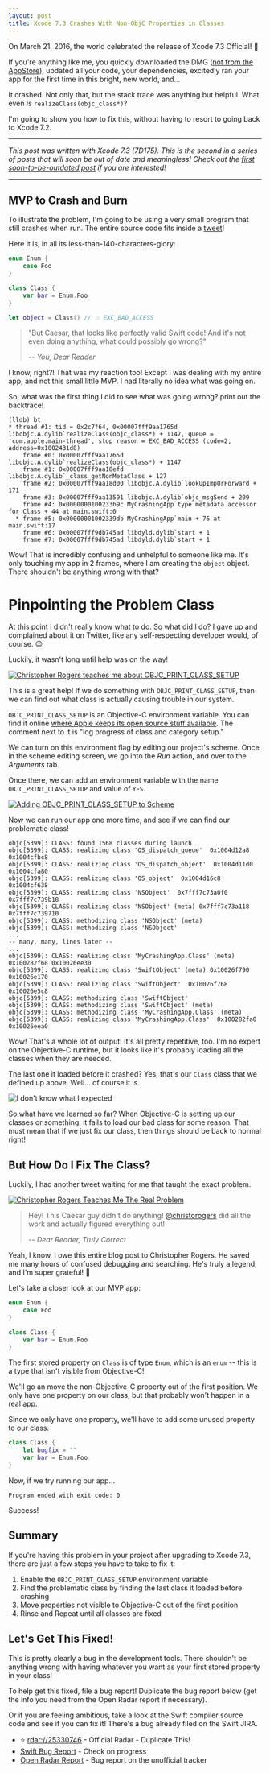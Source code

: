 ```yaml
---
layout: post
title: Xcode 7.3 Crashes With Non-ObjC Properties in Classes
---
```


On March 21, 2016, the world celebrated the release of Xcode 7.3 Official! 🎉

If you're anything like me, you quickly downloaded the DMG ([not from the AppStore](http://ericasadun.com/2016/03/22/xcode-upgrades-lessons-learned/)), updated all your code, your dependencies, excitedly ran your app for the first time in this bright, new world, and...

It crashed. Not only that, but the stack trace was anything but helpful. What even _is_ `realizeClass(objc_class*)`? 

I'm going to show you how to fix this, without having to resort to going back to Xcode 7.2.

<!--excerpt-->

---

*This post was written with Xcode 7.3 (7D175). This is the second in a series of posts that will soon be out of date and meaningless! Check out the [first soon-to-be-outdated post](/2016/03/07/using-xcode-and-spm-together/) if you are interested!*

---

## MVP to Crash and Burn

To illustrate the problem, I'm going to be using a very small program that still crashes when run. The entire source code fits inside a [tweet](https://twitter.com/cjwirth/status/713629205636878336)!

Here it is, in all its less-than-140-characters-glory:

~~~ swift
enum Enum {
    case Foo
}

class Class {
    var bar = Enum.Foo
}

let object = Class() // 💥 EXC_BAD_ACCESS
~~~

> "But Caesar, that looks like perfectly valid Swift code! And it's not even doing anything, what could possibly go wrong?"
>
> -- <cite>You, Dear Reader</cite>

I know, right?! That was my reaction too! Except I was dealing with my entire app, and not this small little MVP. I had literally no idea what was going on.

So, what was the first thing I did to see what was going wrong? print out the backtrace!

~~~
(lldb) bt
* thread #1: tid = 0x2c7f64, 0x00007fff9aa1765d libobjc.A.dylib`realizeClass(objc_class*) + 1147, queue = 'com.apple.main-thread', stop reason = EXC_BAD_ACCESS (code=2, address=0x1002431d8)
    frame #0: 0x00007fff9aa1765d libobjc.A.dylib`realizeClass(objc_class*) + 1147
    frame #1: 0x00007fff9aa18efd libobjc.A.dylib`_class_getNonMetaClass + 127
    frame #2: 0x00007fff9aa18d00 libobjc.A.dylib`lookUpImpOrForward + 171
    frame #3: 0x00007fff9aa13591 libobjc.A.dylib`objc_msgSend + 209
    frame #4: 0x0000000100233b9c MyCrashingApp`type metadata accessor for Class + 44 at main.swift:0
  * frame #5: 0x00000001002339db MyCrashingApp`main + 75 at main.swift:17
    frame #6: 0x00007fff9db745ad libdyld.dylib`start + 1
    frame #7: 0x00007fff9db745ad libdyld.dylib`start + 1
~~~

Wow! That is incredibly confusing and unhelpful to someone like me. It's only touching my app in 2 frames, where I am creating the `object` object. There shouldn't be anything wrong with that?

# Pinpointing the Problem Class

At this point I didn't really know what to do. So what did I do? I gave up and complained about it on Twitter, like any self-respecting developer would, of course. 😉

Luckily, it wasn't long until help was on the way! 

[![Christopher Rogers teaches me about OBJC_PRINT_CLASS_SETUP](/public/images/20160326/crogers-twitter-1.png)](https://twitter.com/christorogers/status/712597337361649664)

This is a great help! If we do something with `OBJC_PRINT_CLASS_SETUP`, then we can find out what class is actually causing trouble in our system. 

`OBJC_PRINT_CLASS_SETUP` is an Objective-C environment variable. You can find it online [where Apple keeps its open source stuff available](http://www.opensource.apple.com/source/objc4/objc4-646/runtime/objc-env.h). The comment next to it is "log progress of class and category setup." 

We can turn on this environment flag by editing our project's scheme. Once in the scheme editing screen, we go into the _Run_ action, and over to the _Arguments_ tab.

Once there, we can add an environment variable with the name `OBJC_PRINT_CLASS_SETUP` and value of `YES`.

[![Adding OBJC_PRINT_CLASS_SETUP to Scheme](/public/images/20160326/editing-scheme.png)](/public/images/20160326/editing-scheme.png)

Now we can run our app one more time, and see if we can find our problematic class! 

~~~
objc[5399]: CLASS: found 1568 classes during launch
objc[5399]: CLASS: realizing class 'OS_dispatch_queue'  0x1004d12a8 0x1004cfbc8
objc[5399]: CLASS: realizing class 'OS_dispatch_object'  0x1004d11d0 0x1004cfa80
objc[5399]: CLASS: realizing class 'OS_object'  0x1004d16c8 0x1004cf638
objc[5399]: CLASS: realizing class 'NSObject'  0x7fff7c73a0f0 0x7fff7c739b18
objc[5399]: CLASS: realizing class 'NSObject' (meta) 0x7fff7c73a118 0x7fff7c739710
objc[5399]: CLASS: methodizing class 'NSObject' (meta)
objc[5399]: CLASS: methodizing class 'NSObject' 
...
-- many, many, lines later --
...
objc[5399]: CLASS: realizing class 'MyCrashingApp.Class' (meta) 0x100282f68 0x10026ee30
objc[5399]: CLASS: realizing class 'SwiftObject' (meta) 0x10026f790 0x10026e170
objc[5399]: CLASS: realizing class 'SwiftObject'  0x10026f768 0x10026e5c8
objc[5399]: CLASS: methodizing class 'SwiftObject' 
objc[5399]: CLASS: methodizing class 'SwiftObject' (meta)
objc[5399]: CLASS: methodizing class 'MyCrashingApp.Class' (meta)
objc[5399]: CLASS: realizing class 'MyCrashingApp.Class'  0x100282fa0 0x10026eea0
~~~

Wow! That's a whole lot of output! It's all pretty repetitive, too. I'm no expert on the Objective-C runtime, but it looks like it's probably loading all the classes when they are needed.

The last one it loaded before it crashed? Yes, that's our `Class` class that we defined up above. Well... of course it is.

![I don't know what I expected](/public/images/20160326/idk-expected.jpg)

So what have we learned so far? When Objective-C is setting up our classes or something, it fails to load our bad class for some reason. That must mean that if we just fix our class, then things should be back to normal right!

## But How Do I Fix The Class?

Luckily, I had another tweet waiting for me that taught the exact problem.

[![Christopher Rogers Teaches Me The Real Problem](/public/images/20160326/crogers-twitter-2.png)](https://twitter.com/christorogers/status/712990266609676290)

> Hey! This Caesar guy didn't do anything! [@christorogers](https://twitter.com/christorogers) did all the work and actually figured everything out!
> 
> <cite>-- Dear Reader, Truly Correct</cite>

Yeah, I know. I owe this entire blog post to Christopher Rogers. He saved me many hours of confused debugging and searching. He's truly a legend, and I'm super grateful! 🚀

Let's take a closer look at our MVP app:

~~~ swift
enum Enum {
    case Foo
}

class Class {
    var bar = Enum.Foo
}
~~~

The first stored property on `Class` is of type `Enum`, which is an `enum` -- this is a type that isn't visible from Objective-C!

We'll go an move the non-Objective-C property out of the first position. We only have one property on our class, but that probably won't happen in a real app. 

Since we only have one property, we'll have to add some unused property to our class.

~~~ swift
class Class {
    let bugfix = ""
    var bar = Enum.Foo
}
~~~

Now, if we try running our app...

~~~
Program ended with exit code: 0
~~~

Success!

## Summary

If you're having this problem in your project after upgrading to Xcode 7.3, there are just a few steps you have to take to fix it:

1. Enable the `OBJC_PRINT_CLASS_SETUP` environment variable
1. Find the problematic class by finding the last class it loaded before crashing
1. Move properties not visible to Objective-C out of the first position
1. Rinse and Repeat until all classes are fixed

## Let's Get This Fixed!

This is pretty clearly a bug in the development tools. There shouldn't be anything wrong with having whatever you want as your first stored property in your class!

To help get this fixed, file a bug report! Duplicate the bug report below (get the info you need from the Open Radar report if necessary). 

Or if you are feeling ambitious, take a look at the Swift compiler source code and see if you can fix it! There's a bug already filed on the Swift JIRA.

- ⭐️ [rdar://25330746](rdar://25330746) - Official Radar - Duplicate This!
- [Swift Bug Report](https://bugs.swift.org/browse/SR-1055) - Check on progress
- [Open Radar Report](http://www.openradar.me/25330746) - Bug report on the unofficial tracker


